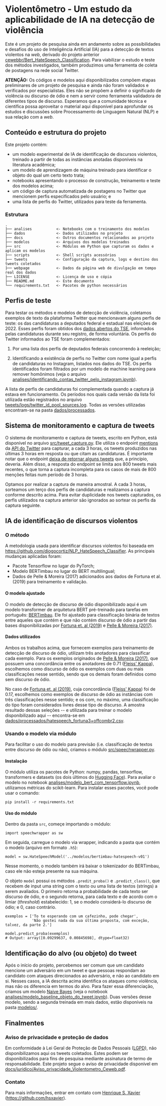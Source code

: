 # Violentômetro - Um estudo da aplicabilidade de IA na detecção de violência

Este é um projeto de pesquisa ainda em andamento sobre as possibilidades e desafios do uso de
Inteligência Artificial (IA) para a detecção de textos violentos na _web_, derivado do projeto anterior
[cewebbr/Bert_HateSpeech_Classification](https://github.com/cewebbr/Bert_HateSpeech_Classification).
Para viabilizar o estudo e teste dos métodos investigados, também produzimos uma ferramenta de coleta
de postagens na rede social Twitter.

**ATENÇÃO:** Os códigos e modelos aqui disponibilizados compõem etapas preliminares de um projeto
de pesquisa e ainda não foram validados e verificados por especialistas. Eles não se propõem a definir o
significado de violência ou discurso de ódio e nem a servir como ferramenta validadora de diferentes
tipos de discurso. Esperamos que a comunidade técnica e científica possa aproveitar o material aqui disponível
para aprofundar os estudos e discussões sobre Processamento de Linguagem Natural (NLP) e sua relação com a _web_.


## Conteúdo e estrutura do projeto

Este projeto contém:

* um modelo experimental de IA de identificação de discursos violentos, treinado a partir de todas as instâncias anotadas
disponíveis na literatura acadêmica;
* um modelo de aprendizagem de máquina treinado para identificar o objeto do qual um certo texto trata;
* notebooks apresentando o processo de construção, treinamento e teste dos modelos acima;
* um código de captura automatizada de postagens no Twitter que mencionem perfis especificados pelo usuário; e
* uma lista de perfis do Twitter, utilizados para teste da ferramenta. 

### Estrutura
    .
    ├── analises           <- Notebooks com o treinamento dos modelos
    ├── dados              <- Dados utilizados no projeto
    ├── docs               <- Outros documentos relacionados ao projeto
    ├── modelos            <- Arquivos dos modelos treinados
    ├── src                <- Módulos em Python que capturam os dados e aplicam os modelos
    ├── scripts            <- Shell scripts acessórios
    ├── tweets             <- Configuração da captura, logs e destino dos tweets coletados
    ├── webpage            <- Dados da página web de divulgação em tempo real dos dados
    ├── LICENSE            <- Licença de uso e cópia
    ├── README.md          <- Este documento
    └── requirements.txt   <- Pacotes de python necessários


## Perfis de teste

Para testar os métodos e modelos de detecção de violência, coletamos exemplos de texto da plataforma Twitter que
mencionavam alguns perfis de teste: os das candidaturas a deputados federal e estadual nas eleições de 2022.
Esses perfis foram obtidos dos [dados abertos do TSE](https://dadosabertos.tse.jus.br/dataset/), informados pelas
candidaturas durante seu registro, de forma voluntária. Os perfis do Twitter informados ao TSE foram complementados:

1. Por uma lista dos perfis de deputados federais concorrendo à reeleição;

2. Identificando a existência de perfis no Twitter com nome igual a perfis de candidaturas no Instagram, listados nos dados do TSE.
   Os perfis identificados foram filtrados por um modelo de machine learning para remover homônimos (veja o arquivo
   [analises/identificando_contas_twitter_pelo_instagram.ipynb](analises/identificando_contas_twitter_pelo_instagram.ipynb)).

A lista de perfis de candidaturas foi complementada quando a captura já estava em funcionamento. Os períodos nos quais
cada versão da lista foi utilizada estão registrados no arquivo
[tweets/logs/twitter_id_pool_sources.log](tweets/logs/twitter_id_pool_sources.log). Todas as versões utilizadas
encontram-se na pasta [dados/processados](dados/processados).


## Sistema de monitoramento e captura de tweets

O sistema de monitoramento e captura de tweets, escrito em Python, está disponível no arquivo
[src/tweet_capture.py](src/tweet_capture.py). Ele utiliza o endpoint
[mentions](https://developer.twitter.com/en/docs/twitter-api/tweets/timelines/api-reference/get-users-id-mentions)
da [API do Twitter](https://developer.twitter.com/en/docs/twitter-api)
para capturar, a cada 3 horas, os tweets produzidos nas últimas 3 horas em resposta ou que citam as candidaturas. É importante notar
que o endpoint [deixa de retornar alguns tweets](https://twittercommunity.com/t/missing-mentioned-tweets-from-the-user-timeline-from-api-get-2-users-id-mentions/169849)
que, a princípio, deveria. Além disso, a resposta do endpoint se limita aos 800 tweets mais recentes, o que torna a captura incompleta
para os casos de mais de 800 menções feitas num período de 3 horas.

Optamos por realizar a captura de maneira amostral. A cada 3 horas, sorteamos um terço dos perfis de candidaturas e realizamos a captura
conforme descrito acima. Para evitar duplicidade nos tweets capturados, os perfis utilizados na captura anterior são ignorados ao
sortear os perfis da captura seguinte.

## IA de identificação de discursos violentos

### O método

A metodologia usada para identificar discursos violentos foi baseada em <https://github.com/diogocortiz/NLP_HateSpeech_Classifier>.
As principais mudanças aplicadas foram:

* Pacote Tensorflow no lugar do PyTorch;
* Modelo BERTimbau no lugar do BERT multilingual;
* Dados de Pelle & Moreira (2017) adicionados aos dados de Fortuna et al. (2019) para treinamento e validação.

#### O modelo ajustado

O modelo de detecção de discurso de ódio disponibilizado aqui é um modelo transformer de
arquitetura BERT pré-treinado para tarefas em português: [BERTimbau](https://huggingface.co/neuralmind/bert-base-portuguese-cased).
Ele foi ajustado para classificação binária de textos entre aqueles que contém e que não
contém discurso de ódio a partir das bases disponibilizadas por
[Fortuna et. al (2019)](https://github.com/paulafortuna/Portuguese-Hate-Speech-Dataset) e
[Pelle & Moreira (2017)](https://github.com/rogersdepelle/OffComBR). 


#### Dados utilizados

Ambos os trabalhos acima, que fornecem exemplos para treinamento de detecção de discurso de ódio,
utilizam três anotadores para classificar cada exemplo.
Para os exemplos originados de [Pelle & Moreira (2017)](https://github.com/rogersdepelle/OffComBR),
que possuem uma concordância entre os anotadores de 0.71 ([Fleiss' Kappa](https://en.wikipedia.org/wiki/Fleiss'_kappa)),
escolhemos como discurso de ódio os exemplos com duas ou mais classificações nesse sentido, sendo que os
demais foram definidos como sem discurso de ódio.

No caso de [Fortuna et. al (2019)](https://github.com/paulafortuna/Portuguese-Hate-Speech-Dataset), cuja
concordância ([Fleiss' Kappa](https://en.wikipedia.org/wiki/Fleiss'_kappa)) foi de 0.17, escolhemos como
exemplos de discurso de ódio as instâncias com três classificações nesse sentido; e os com, no máximo,
uma classificação do tipo foram considerados livres desse tipo de discurso. A amostra resultado dessas
seleções -- e utilizada para treinar o modelo disponibilizado aqui -- encontra-se em
[dados/processados/hatespeech_fortuna3+offcombr2.csv](dados/processados/hatespeech_fortuna3+offcombr2.csv).

### Usando o modelo via módulo

Para facilitar o uso do modelo para previsão (i.e. classificação de textos entre discurso de ódio ou não),
criamos o módulo [src/speechwrapper.py](src/speechwrapper.py).

#### Instalação

O módulo utiliza os pacotes de Python: numpy, pandas, tensorflow, transformers e datasets
(os dois últimos do [Hugging Face](https://huggingface.co)). Para avaliar o modelo no notebook
[analises/modelo_bert_com_tensorflow.ipynb](analises/modelo_bert_com_tensorflow.ipynb), utilizamos
métricas do scikit-learn. Para instalar esses pacotes, você pode usar o comando:

    pip install -r requirements.txt

#### Uso do módulo

Dentro da pasta `src`, começe importando o módulo:

    import speechwrapper as sw

Em seguida, carregue o modelo via wrapper, indicando a pasta que contém o modelo (arquivo em formato `.h5`):

    model = sw.HateSpeechModel('../modelos/bertimbau-hatespeech-v01')

Nesse momento, o modelo também irá baixar o tokenizador do BERTimbau, caso ele não esteja presente na sua
máquina.

O objeto `model` possui os métodos `.predit_proba()` e `.predict_class()`, que recebem de input uma string
com o texto ou uma lista de textos (strings) a serem avaliados. O primeiro retorna a probabilidade de cada
texto ser discurso de ódio, e o segundo retorna, para cada texto e de acordo com o limiar (_threshold_)
estabelecido: 1, se o modelo considerá-lo discurso de ódio; e 0, caso contrário.

    exemplos = ['To te esperando com um cafezinho, pode chegar',
                'Não gostei nada da sua última proposta, com exceção, talvez, da parte 2.']

    model.predict_proba(exemplos)
    # Output: array([0.09299637, 0.00845698], dtype=float32) 


## Identificação do alvo (ou objeto) do tweet

Após o início do projeto, percebemos ser comum que um candidato mencione um adversário em um tweet e que
pessoas respondam ao candidato com ataques direcionados ao adversário, e não ao candidato em si.
Nesses casos, a IA descrita acima identifica os ataques como violência, mas não os diferencia em termos do alvo. Para fazer essa
diferenciação, criamos um modelo [Naive Bayes](https://scikit-learn.org/stable/modules/generated/sklearn.naive_bayes.ComplementNB.html)
(veja o notebook [analises/modelo_baseline_objeto_do_tweet.ipynb](analises/modelo_baseline_objeto_do_tweet.ipynb)).
Duas versões desse modelo, sendo a segunda treinada em mais dados, estão disponíveis na pasta
[modelos/](modelos/).


## Finalmentes

### Aviso de privacidade e proteção de dados

Em conformidade à Lei Geral de Proteção de Dados Pessoais ([LGPD](http://www.planalto.gov.br/ccivil_03/_ato2015-2018/2018/lei/l13709.htm)),
não disponibilizamos aqui os tweets coletados. Estes podem ser disponibilizados para fins de pesquisa mediante assinatura
de termo de responsabilidade. Este projeto segue o aviso de privacidade disponível em
[docs/juridico/Aviso_privacidade_Violentometro_Ceweb.pdf](docs/juridico/Aviso_privacidade_Violentometro_Ceweb.pdf).

### Contato

Para mais informações, entrar em contato com [Henrique S. Xavier](http://henriquexavier.net) (<https://github.com/hsxavier>).